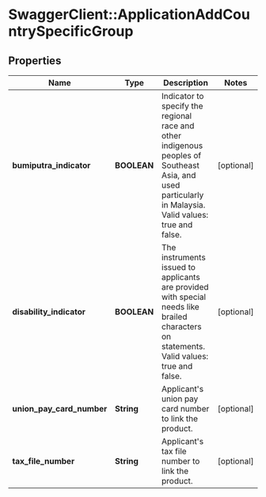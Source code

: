 # SwaggerClient::ApplicationAddCountrySpecificGroup

## Properties
Name | Type | Description | Notes
------------ | ------------- | ------------- | -------------
**bumiputra_indicator** | **BOOLEAN** | Indicator to specify the regional race and other indigenous peoples of Southeast Asia, and used particularly in Malaysia. Valid values: true and false. | [optional] 
**disability_indicator** | **BOOLEAN** | The instruments issued to applicants are provided with special needs like brailed characters on statements. Valid values: true and false. | [optional] 
**union_pay_card_number** | **String** | Applicant&#x27;s union pay card number to link the product. | [optional] 
**tax_file_number** | **String** | Applicant&#x27;s tax file number to link the product. | [optional] 

